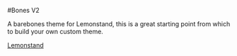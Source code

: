 #Bones V2

A barebones theme for Lemonstand, this is a great starting point from which to
build your own custom theme.

[Lemonstand](https://lemonstand.com)

